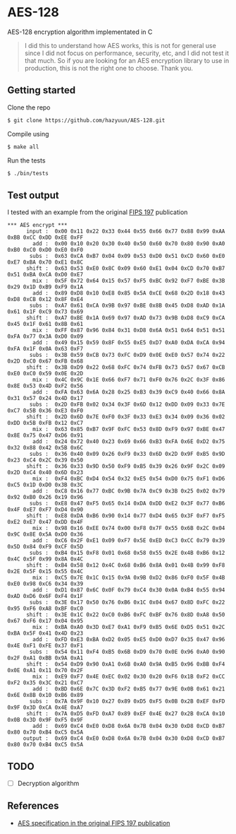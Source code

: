 # AES-128
AES-128 encryption algorithm implementated in C

> I did this to understand how AES works, this is not for general use since I did not focus on performance, security, etc, and I did not test it that much. So if you are looking for an AES encryption library to use in production, this is not the right one to choose. Thank you.

## Getting started
Clone the repo
```bash
$ git clone https://github.com/hazyuun/AES-128.git
```
Compile using
```bash
$ make all
```
Run the tests
```bash
$ ./bin/tests
```

## Test output
I tested with an example from the original [FIPS 197](https://csrc.nist.gov/publications/detail/fips/197/final) publication
```
*** AES encrypt ***
      input :  0x00 0x11 0x22 0x33 0x44 0x55 0x66 0x77 0x88 0x99 0xAA 0xBB 0xCC 0xDD 0xEE 0xFF 
        add :  0x00 0x10 0x20 0x30 0x40 0x50 0x60 0x70 0x80 0x90 0xA0 0xB0 0xC0 0xD0 0xE0 0xF0 
       subs :  0x63 0xCA 0xB7 0x04 0x09 0x53 0xD0 0x51 0xCD 0x60 0xE0 0xE7 0xBA 0x70 0xE1 0x8C 
      shift :  0x63 0x53 0xE0 0x8C 0x09 0x60 0xE1 0x04 0xCD 0x70 0xB7 0x51 0xBA 0xCA 0xD0 0xE7 
        mix :  0x5F 0x72 0x64 0x15 0x57 0xF5 0xBC 0x92 0xF7 0xBE 0x3B 0x29 0x1D 0xB9 0xF9 0x1A 
        add :  0x89 0xD8 0x10 0xE8 0x85 0x5A 0xCE 0x68 0x2D 0x18 0x43 0xD8 0xCB 0x12 0x8F 0xE4 
       subs :  0xA7 0x61 0xCA 0x9B 0x97 0xBE 0x8B 0x45 0xD8 0xAD 0x1A 0x61 0x1F 0xC9 0x73 0x69 
      shift :  0xA7 0xBE 0x1A 0x69 0x97 0xAD 0x73 0x9B 0xD8 0xC9 0xCA 0x45 0x1F 0x61 0x8B 0x61 
        mix :  0xFF 0x87 0x96 0x84 0x31 0xD8 0x6A 0x51 0x64 0x51 0x51 0xFA 0x77 0x3A 0xD0 0x09 
        add :  0x49 0x15 0x59 0x8F 0x55 0xE5 0xD7 0xA0 0xDA 0xCA 0x94 0xFA 0x1F 0x0A 0x63 0xF7 
       subs :  0x3B 0x59 0xCB 0x73 0xFC 0xD9 0x0E 0xE0 0x57 0x74 0x22 0x2D 0xC0 0x67 0xFB 0x68 
      shift :  0x3B 0xD9 0x22 0x68 0xFC 0x74 0xFB 0x73 0x57 0x67 0xCB 0xE0 0xC0 0x59 0x0E 0x2D 
        mix :  0x4C 0x9C 0x1E 0x66 0xF7 0x71 0xF0 0x76 0x2C 0x3F 0x86 0x8E 0x53 0x4D 0xF2 0x56 
        add :  0xFA 0x63 0x6A 0x28 0x25 0xB3 0x39 0xC9 0x40 0x66 0x8A 0x31 0x57 0x24 0x4D 0x17 
       subs :  0x2D 0xFB 0x02 0x34 0x3F 0x6D 0x12 0xDD 0x09 0x33 0x7E 0xC7 0x5B 0x36 0xE3 0xF0 
      shift :  0x2D 0x6D 0x7E 0xF0 0x3F 0x33 0xE3 0x34 0x09 0x36 0x02 0xDD 0x5B 0xFB 0x12 0xC7 
        mix :  0x63 0x85 0xB7 0x9F 0xFC 0x53 0x8D 0xF9 0x97 0xBE 0x47 0x8E 0x75 0x47 0xD6 0x91 
        add :  0x24 0x72 0x40 0x23 0x69 0x66 0xB3 0xFA 0x6E 0xD2 0x75 0x32 0x88 0x42 0x5B 0x6C 
       subs :  0x36 0x40 0x09 0x26 0xF9 0x33 0x6D 0x2D 0x9F 0xB5 0x9D 0x23 0xC4 0x2C 0x39 0x50 
      shift :  0x36 0x33 0x9D 0x50 0xF9 0xB5 0x39 0x26 0x9F 0x2C 0x09 0x2D 0xC4 0x40 0x6D 0x23 
        mix :  0xF4 0xBC 0xD4 0x54 0x32 0xE5 0x54 0xD0 0x75 0xF1 0xD6 0xC5 0x1D 0xD0 0x3B 0x3C 
        add :  0xC8 0x16 0x77 0xBC 0x9B 0x7A 0xC9 0x3B 0x25 0x02 0x79 0x92 0xB0 0x26 0x19 0x96 
       subs :  0xE8 0x47 0xF5 0x65 0x14 0xDA 0xDD 0xE2 0x3F 0x77 0xB6 0x4F 0xE7 0xF7 0xD4 0x90 
      shift :  0xE8 0xDA 0xB6 0x90 0x14 0x77 0xD4 0x65 0x3F 0xF7 0xF5 0xE2 0xE7 0x47 0xDD 0x4F 
        mix :  0x98 0x16 0xEE 0x74 0x00 0xF8 0x7F 0x55 0x6B 0x2C 0x04 0x9C 0x8E 0x5A 0xD0 0x36 
        add :  0xC6 0x2F 0xE1 0x09 0xF7 0x5E 0xED 0xC3 0xCC 0x79 0x39 0x5D 0x84 0xF9 0xCF 0x5D 
       subs :  0xB4 0x15 0xF8 0x01 0x68 0x58 0x55 0x2E 0x4B 0xB6 0x12 0x4C 0x5F 0x99 0x8A 0x4C 
      shift :  0xB4 0x58 0x12 0x4C 0x68 0xB6 0x8A 0x01 0x4B 0x99 0xF8 0x2E 0x5F 0x15 0x55 0x4C 
        mix :  0xC5 0x7E 0x1C 0x15 0x9A 0x9B 0xD2 0x86 0xF0 0x5F 0x4B 0xE0 0x98 0xC6 0x34 0x39 
        add :  0xD1 0x87 0x6C 0x0F 0x79 0xC4 0x30 0x0A 0xB4 0x55 0x94 0xAD 0xD6 0x6F 0xF4 0x1F 
       subs :  0x3E 0x17 0x50 0x76 0xB6 0x1C 0x04 0x67 0x8D 0xFC 0x22 0x95 0xF6 0xA8 0xBF 0xC0 
      shift :  0x3E 0x1C 0x22 0xC0 0xB6 0xFC 0xBF 0x76 0x8D 0xA8 0x50 0x67 0xF6 0x17 0x04 0x95 
        mix :  0xBA 0xA0 0x3D 0xE7 0xA1 0xF9 0xB5 0x6E 0xD5 0x51 0x2C 0xBA 0x5F 0x41 0x4D 0x23 
        add :  0xFD 0xE3 0xBA 0xD2 0x05 0xE5 0xD0 0xD7 0x35 0x47 0x96 0x4E 0xF1 0xFE 0x37 0xF1 
       subs :  0x54 0x11 0xF4 0xB5 0x6B 0xD9 0x70 0x0E 0x96 0xA0 0x90 0x2F 0xA1 0xBB 0x9A 0xA1 
      shift :  0x54 0xD9 0x90 0xA1 0x6B 0xA0 0x9A 0xB5 0x96 0xBB 0xF4 0x0E 0xA1 0x11 0x70 0x2F 
        mix :  0xE9 0xF7 0x4E 0xEC 0x02 0x30 0x20 0xF6 0x1B 0xF2 0xCC 0xF2 0x35 0x3C 0x21 0xC7 
        add :  0xBD 0x6E 0x7C 0x3D 0xF2 0xB5 0x77 0x9E 0x0B 0x61 0x21 0x6E 0x8B 0x10 0xB6 0x89 
       subs :  0x7A 0x9F 0x10 0x27 0x89 0xD5 0xF5 0x0B 0x2B 0xEF 0xFD 0x9F 0x3D 0xCA 0x4E 0xA7 
      shift :  0x7A 0xD5 0xFD 0xA7 0x89 0xEF 0x4E 0x27 0x2B 0xCA 0x10 0x0B 0x3D 0x9F 0xF5 0x9F 
        add :  0x69 0xC4 0xE0 0xD8 0x6A 0x7B 0x04 0x30 0xD8 0xCD 0xB7 0x80 0x70 0xB4 0xC5 0x5A 
     output :  0x69 0xC4 0xE0 0xD8 0x6A 0x7B 0x04 0x30 0xD8 0xCD 0xB7 0x80 0x70 0xB4 0xC5 0x5A
```

## TODO
- [ ] Decryption algorithm

## References
* [AES specification in the original FIPS 197 publication](https://csrc.nist.gov/publications/detail/fips/197/final)
